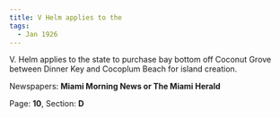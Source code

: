 ```yaml
---  
title: V Helm applies to the  
tags:  
  - Jan 1926  
---  
```

  
V. Helm applies to the state to purchase bay bottom off Coconut Grove between Dinner Key and Cocoplum Beach for island creation.  
  
Newspapers: **Miami Morning News or The Miami Herald**  
  
Page: **10**, Section: **D** 
